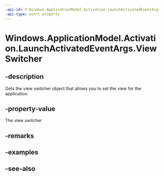 ```yaml
---
-api-id: P:Windows.ApplicationModel.Activation.LaunchActivatedEventArgs.ViewSwitcher
-api-type: winrt property
---
```


<!-- Property syntax
public Windows.UI.ViewManagement.ActivationViewSwitcher ViewSwitcher { get; }
-->

# Windows.ApplicationModel.Activation.LaunchActivatedEventArgs.ViewSwitcher

## -description
Gets the view switcher object that allows you to set the view for the application.

## -property-value
The view switcher

## -remarks

## -examples

## -see-also
